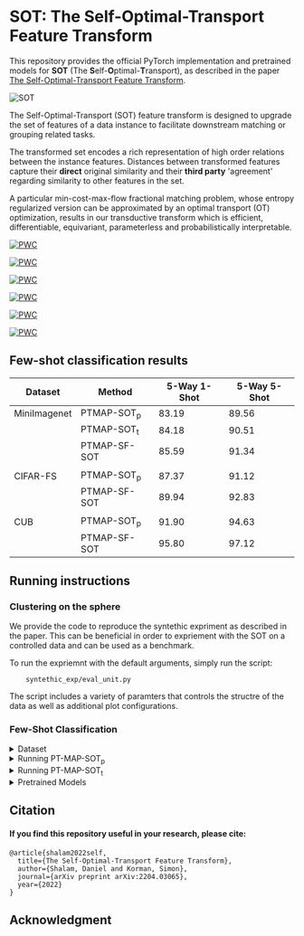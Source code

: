 # SOT: The Self-Optimal-Transport Feature Transform

This repository provides the official PyTorch implementation and pretrained models for **SOT** (The **S**elf-**O**ptimal-**T**ransport), as described in the paper [The Self-Optimal-Transport Feature Transform](https://arxiv.org/abs/2204.03065).

![SOT](https://i.ibb.co/m8Nw7gx/SOT.png)

The Self-Optimal-Transport (SOT) feature transform is designed to upgrade the set of features of a data instance to facilitate downstream matching or grouping related tasks. 

The transformed set encodes a rich representation of high order relations between the instance features. Distances  between transformed features capture their **direct** original similarity and their **third party** 'agreement' regarding similarity to other features in the set. 

A particular min-cost-max-flow fractional matching problem, whose entropy regularized version can be approximated by an optimal transport (OT) optimization, results in our transductive transform which is efficient, differentiable, equivariant, parameterless and probabilistically interpretable.

[![PWC](https://img.shields.io/endpoint.svg?url=https://paperswithcode.com/badge/the-self-optimal-transport-feature-transform/few-shot-image-classification-on-cifar-fs-5)](https://paperswithcode.com/sota/few-shot-image-classification-on-cifar-fs-5?p=the-self-optimal-transport-feature-transform)

[![PWC](https://img.shields.io/endpoint.svg?url=https://paperswithcode.com/badge/the-self-optimal-transport-feature-transform/few-shot-image-classification-on-cifar-fs-5-1)](https://paperswithcode.com/sota/few-shot-image-classification-on-cifar-fs-5-1?p=the-self-optimal-transport-feature-transform)

[![PWC](https://img.shields.io/endpoint.svg?url=https://paperswithcode.com/badge/the-self-optimal-transport-feature-transform/few-shot-image-classification-on-cub-200-5-1)](https://paperswithcode.com/sota/few-shot-image-classification-on-cub-200-5-1?p=the-self-optimal-transport-feature-transform)

[![PWC](https://img.shields.io/endpoint.svg?url=https://paperswithcode.com/badge/the-self-optimal-transport-feature-transform/few-shot-image-classification-on-cub-200-5)](https://paperswithcode.com/sota/few-shot-image-classification-on-cub-200-5?p=the-self-optimal-transport-feature-transform)

[![PWC](https://img.shields.io/endpoint.svg?url=https://paperswithcode.com/badge/the-self-optimal-transport-feature-transform/few-shot-image-classification-on-mini-2)](https://paperswithcode.com/sota/few-shot-image-classification-on-mini-2?p=the-self-optimal-transport-feature-transform)

[![PWC](https://img.shields.io/endpoint.svg?url=https://paperswithcode.com/badge/the-self-optimal-transport-feature-transform/few-shot-image-classification-on-mini-3)](https://paperswithcode.com/sota/few-shot-image-classification-on-mini-3?p=the-self-optimal-transport-feature-transform)

## Few-shot classification results

| Dataset       | Method                 | 5-Way 1-Shot  | 5-Way 5-Shot  |
| ------------- |-------------           | ------------- | ------------- |
| MiniImagenet  | PTMAP-SOT<sub>p</sub>  | 83.19         | 89.56         |
|    | PTMAP-SOT<sub>t</sub>  | 84.18         | 90.51         |
|    | PTMAP-SF-SOT           | 85.59         | 91.34         |
|   |            |   |   |
| CIFAR-FS      | PTMAP-SOT<sub>p</sub>  | 87.37         | 91.12         |
|        | PTMAP-SF-SOT           | 89.94         | 92.83         |
|   |            |   |   |
| CUB           | PTMAP-SOT<sub>p</sub>  | 91.90         | 94.63         |
|            | PTMAP-SF-SOT           | 95.80         | 97.12         |

## Running instructions
### Clustering on the sphere
We provide the code to reproduce the syntethic expriment as described in the paper.
This can be beneficial in order to expriement with the SOT on a controlled data and can be used as a benchmark.
    
To run the expriemnt with the default arguments, simply run the script:

        syntethic_exp/eval_unit.py
        
The script includes a variety of paramters that controls the structre of the data as well as additional plot configurations.
    
### Few-Shot Classification

<details><summary>Dataset </summary>
<p>

    <details><summary>Datasets </summary>
    <p>
    </p>
</p>
</details>

<details><summary>Running PT-MAP-SOT<sub>p</sub> </summary>
<p>

Download and extract the featrues using the instructions on the [PT-MAP repository](https://github.com/yhu01/PT-MAP).
Then, run ....

</p>
</details>

<details><summary>Running PT-MAP-SOT<sub>t</sub> </summary>
<p>

Download the S2M2_R weights as described [PT-MAP repository](https://github.com/nupurkmr9/S2M2_fewshot)

</p>
</details>

<details><summary>Pretrained Models </summary>
<p>

All pretrained weights and features for the PT-MAP-SOT<sub>p</sub> expriment can be downloaded from the [PT-MAP repository](https://github.com/yhu01/PT-MAP)

</p>
</details>

## Citation

<p>

#### If you find this repository useful in your research, please cite:

    @article{shalam2022self,
      title={The Self-Optimal-Transport Feature Transform},
      author={Shalam, Daniel and Korman, Simon},
      journal={arXiv preprint arXiv:2204.03065},
      year={2022}
    }

</p>

## Acknowledgment
